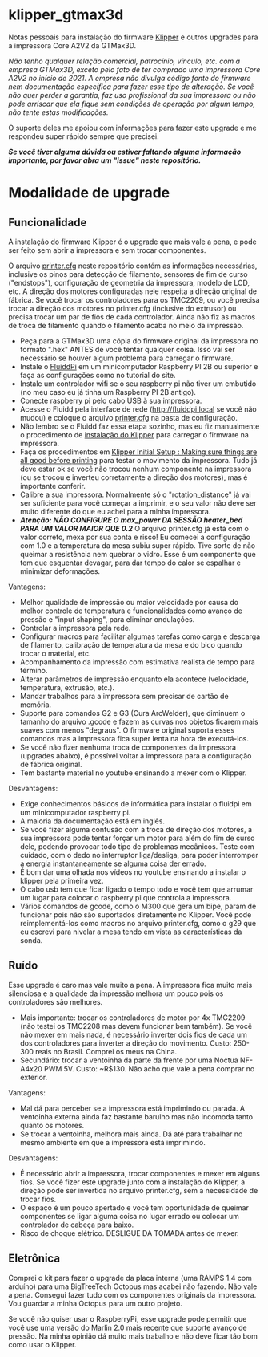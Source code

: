# klipper_gtmax3d

Notas pessoais para instalação do firmware [Klipper](https://www.klipper3d.org/) e outros upgrades para a impressora Core A2V2 da GTMax3D.

*Não tenho qualquer relação comercial, patrocínio, vínculo, etc. com a empresa GTMax3D, exceto pelo fato de ter comprado uma impressora Core A2V2 no início de 2021. A empresa não divulga código fonte do firmware nem documentação específica para fazer esse tipo de alteração. Se você não quer perder a garantia, faz uso profissional da sua impressora ou não pode arriscar que ela fique sem condições de operação por algum tempo, não tente estas modificações.*

O suporte deles me apoiou com informações para fazer este upgrade e me respondeu super rápido sempre que precisei. 

***Se você tiver alguma dúvida ou estiver faltando alguma informação importante, por favor abra um "issue" neste repositório.***


# Modalidade de upgrade

## Funcionalidade

A instalação do firmware Klipper é o upgrade que mais vale a pena, e pode ser feito sem abrir a impressora e sem trocar componentes.

O arquivo [printer.cfg](printer.cfg) neste repositório contém as informações necessárias, inclusive os pinos para detecção de filamento, sensores de fim de curso ("endstops"), configuração de geometria da impressora, modelo de LCD, etc. A direção dos motores configuradas nele respeita a direção original de fábrica. Se você trocar os controladores para os TMC2209, ou você precisa trocar a direção dos motores no printer.cfg (inclusive do extrusor) ou precisa trocar um par de fios de cada controlador. Ainda não fiz as macros de troca de filamento quando o filamento acaba no meio da impressão.

* Peça para a GTMax3D uma cópia do firmware original da impressora no formato ".hex" ANTES de você tentar qualquer coisa. Isso vai ser necessário se houver algum problema para carregar o firmware.
* Instale o [FluiddPi](https://docs.fluidd.xyz/installation/fluiddpi) em um minicomputador Raspberry PI 2B ou superior e faça as configurações como no tutorial do site.
* Instale um controlador wifi se o seu raspberry pi não tiver um embutido (no meu caso eu já tinha um Raspberry PI 2B antigo).
* Conecte raspberry pi pelo cabo USB à sua impressora.
* Acesse o Fluidd pela interface de rede (http://fluiddpi.local se você não mudou) e coloque o arquivo [printer.cfg](printer.cfg) na pasta de configuração.
* Não lembro se o Fluidd faz essa etapa sozinho, mas eu fiz manualmente o procedimento de [instalação do Klipper](https://www.klipper3d.org/Installation.html) para carregar o firmware na impressora.
* Faça os procedimentos em [Klipper Initial Setup : Making sure things are all good before printing](https://www.youtube.com/watch?v=T-knWbh1Gg8) para testar o movimento da impressora. Tudo já deve estar ok se você não trocou nenhum componente na impressora (ou se trocou e inverteu corretamente a direção dos motores), mas é importante conferir.
* Calibre a sua impressora. Normalmente só o "rotation_distance" já vai ser suficiente para você começar a imprimir, e o seu valor não deve ser muito diferente do que eu achei para a minha impressora.
* ***Atenção: NÃO CONFIGURE O max_power DA SESSÃO heater_bed PARA UM VALOR MAIOR QUE 0.2*** O arquivo printer.cfg já está com o valor correto, mexa por sua conta e risco! Eu comecei a configuração com 1.0 e a temperatura da mesa subiu super rápido. Tive sorte de não queimar a resistência nem quebrar o vidro. Esse é um componente que tem que esquentar devagar, para dar tempo do calor se espalhar e minimizar deformações.


Vantagens:
* Melhor qualidade de impressão ou maior velocidade por causa do melhor controle de temperatura e funcionalidades como avanço de pressão e "input shaping", para eliminar ondulações.
* Controlar a impressora pela rede.
* Configurar macros para facilitar algumas tarefas como carga e descarga de filamento, calibração de temperatura da mesa e do bico quando trocar o material, etc.
* Acompanhamento da impressão com estimativa realista de tempo para término.
* Alterar parâmetros de impressão enquanto ela acontece (velocidade, temperatura, extrusão, etc.).
* Mandar trabalhos para a impressora sem precisar de cartão de memória.
* Suporte para comandos G2 e G3 (Cura ArcWelder), que diminuem o tamanho do arquivo .gcode e fazem as curvas nos objetos ficarem mais suaves com menos "degraus". O firmware original suporta esses comandos mas a impressora fica super lenta na hora de executá-los.
* Se você não fizer nenhuma troca de componentes da impressora (upgrades abaixo), é possível voltar a impressora para a configuração de fábrica original.
* Tem bastante material no youtube ensinando a mexer com o Klipper.

Desvantagens:
* Exige conhecimentos básicos de informática para instalar o fluidpi em um minicomputador raspberry pi.
* A maioria da documentação está em inglês.
* Se você fizer alguma confusão com a troca de direção dos motores, a sua impressora pode tentar forçar um motor para além do fim de curso dele, podendo provocar todo tipo de problemas mecânicos. Teste com cuidado, com o dedo no interruptor liga/desliga, para poder interromper a energia instantaneamente se alguma coisa der errado.
* É bom dar uma olhada nos vídeos no youtube ensinando a instalar o klipper pela primeira vez.
* O cabo usb tem que ficar ligado o tempo todo e você tem que arrumar um lugar para colocar o raspberry pi que controla a impressora.
* Vários comandos de gcode, como o M300 que gera um bipe, param de funcionar pois não são suportados diretamente no Klipper. Você pode reimplementá-los como macros no arquivo printer.cfg, como o g29 que eu escrevi para nivelar a mesa tendo em vista as características da sonda.


## Ruído

Esse upgrade é caro mas vale muito a pena. A impressora fica muito mais silenciosa e a qualidade da impressão melhora um pouco pois os controladores são melhores.

* Mais importante: trocar os controladores de motor por 4x TMC2209 (não testei os TMC2208 mas devem funcionar bem também). Se você não mexer em mais nada, é necessário inverter dois fios de cada um dos controladores para inverter a direção do movimento. Custo: 250-300 reais no Brasil. Comprei os meus na China.
* Secundário: trocar a ventoinha da parte da frente por uma Noctua NF-A4x20 PWM 5V. Custo: ~R$130. Não acho que vale a pena comprar no exterior.

Vantagens:
* Mal dá para perceber se a impressora está imprimindo ou parada. A ventoinha externa ainda faz bastante barulho mas não incomoda tanto quanto os motores.
* Se trocar a ventoinha, melhora mais ainda. Dá até para trabalhar no mesmo ambiente em que a impressora está imprimindo.

Desvantagens:
* É necessário abrir a impressora, trocar componentes e mexer em alguns fios. Se você fizer este upgrade junto com a instalação do Klipper, a direção pode ser invertida no arquivo printer.cfg, sem a necessidade de trocar fios.
* O espaço é um pouco apertado e você tem oportunidade de queimar componentes se ligar alguma coisa no lugar errado ou colocar um controlador de cabeça para baixo.
* Risco de choque elétrico. DESLIGUE DA TOMADA antes de mexer.


## Eletrônica

Comprei o kit para fazer o upgrade da placa interna (uma RAMPS 1.4 com arduíno) para uma BigTreeTech Octopus mas acabei não fazendo. Não vale a pena. Consegui fazer tudo com os componentes originais da impressora. Vou guardar a minha Octopus para um outro projeto.

Se você não quiser usar o RaspberryPi, esse upgrade pode permitir que você use uma versão do Marlin 2.0 mais recente que suporte avanço de pressão. Na minha opinião dá muito mais trabalho e não deve ficar tão bom como usar o Klipper.


